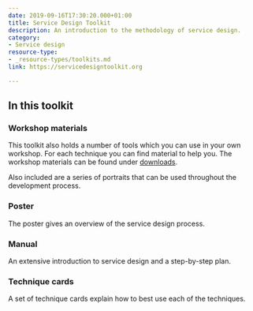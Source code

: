 ```yaml
---
date: 2019-09-16T17:30:20.000+01:00
title: Service Design Toolkit
description: An introduction to the methodology of service design.
category:
- Service design
resource-type:
- _resource-types/toolkits.md
link: https://servicedesigntoolkit.org

---
```

## In this toolkit

### Workshop materials

This toolkit also holds a number of tools which you can use in your own workshop. For each technique you can find material to help you. The workshop materials can be found under [downloads](https://servicedesigntoolkit.org/downloads.html).

Also included are a series of portraits that can be used throughout the development process.

### Poster

The poster gives an overview of the service design process.

### Manual

An extensive introduction to service design and a step-by-step plan.

### Technique cards

A set of technique cards explain how to best use each of the techniques.